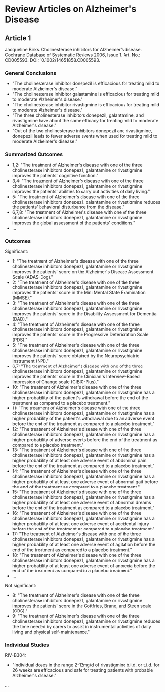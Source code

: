 Review Articles on Alzheimer's Disease
======================================

Article 1
---------

Jacqueline Birks. Cholinesterase inhibitors for Alzheimer’s disease. Cochrane Database of Systematic Reviews 2006, Issue 1. Art. No.: CD005593. DOI: 10.1002/14651858.CD005593.


### General Conclusions

- "The cholinesterase inhibitor donepezil is efficacious for treating mild to moderate Alzheimer's disease."
- "The cholinesterase inhibitor galantamine is efficacious for treating mild to moderate Alzheimer's disease."
- "The cholinesterase inhibitor rivastigmine is efficacious for treating mild to moderate Alzheimer's disease."
- "The three cholinesterase inhibitors donepezil, galantamine, and rivastigmine have about the same efficacy for treating mild to moderate Alzheimer's disease."
- "Out of the two cholinesterase inhibitors donepezil and rivastigmine, donepezil leads to fewer adverse events when used for treating mild to moderate Alzheimer's disease."


### Summarized Outcomes

- 1,2: "The treatment of Alzheimer's disease with one of the three cholinesterase inhibitors donepezil, galantamine or rivastigmine improves the patients' cognitive function."
- 3,4: "The treatment of Alzheimer's disease with one of the three cholinesterase inhibitors donepezil, galantamine or rivastigmine improves the patients' abilities to carry out activities of daily living."
- 5: "The treatment of Alzheimer's disease with one of the three cholinesterase inhibitors donepezil, galantamine or rivastigmine reduces the patients' behavioral disturbance from the disease."
- 6,7,8: "The treatment of Alzheimer's disease with one of the three cholinesterase inhibitors donepezil, galantamine or rivastigmine improves the global assessment of the patients' conditions."
- ...


### Outcomes

Significant:

- 1: "The treatment of Alzheimer's disease with one of the three cholinesterase inhibitors donepezil, galantamine or rivastigmine improves the patients' score on the Alzheimer's Disease Assessment Scale (ADAS-Cog)."
- 2: "The treatment of Alzheimer's disease with one of the three cholinesterase inhibitors donepezil, galantamine or rivastigmine improves the patients' score in the Mini Mental State Examination (MMSE)."
- 3: "The treatment of Alzheimer's disease with one of the three cholinesterase inhibitors donepezil, galantamine or rivastigmine improves the patients' score in the Disability Assessment for Dementia (DAD)."
- 4: "The treatment of Alzheimer's disease with one of the three cholinesterase inhibitors donepezil, galantamine or rivastigmine improves the patients' score in the Progressive Deterioration Scale (PDS)."
- 5: "The treatment of Alzheimer's disease with one of the three cholinesterase inhibitors donepezil, galantamine or rivastigmine improves the patients' score obtained by the Neuropsychiatric Instrument (NPI)."
- 6,7: "The treatment of Alzheimer's disease with one of the three cholinesterase inhibitors donepezil, galantamine or rivastigmine improves the patients' score in the Clinician's Interview-Based Impression of Change scale (CIBIC-Plus)."
- 10: "The treatment of Alzheimer's disease with one of the three cholinesterase inhibitors donepezil, galantamine or rivastigmine has a higher probability of the patient's withdrawal before the end of the treatment as compared to a placebo treatment."
- 11: "The treatment of Alzheimer's disease with one of the three cholinesterase inhibitors donepezil, galantamine or rivastigmine has a higher probability of the patient's withdrawal due to an adverse event before the end of the treatment as compared to a placebo treatment."
- 12: "The treatment of Alzheimer's disease with one of the three cholinesterase inhibitors donepezil, galantamine or rivastigmine has a higher probability of adverse events before the end of the treatment as compared to a placebo treatment."
- 13: "The treatment of Alzheimer's disease with one of the three cholinesterase inhibitors donepezil, galantamine or rivastigmine has a higher probability of at least one adverse event of abdominal pain before the end of the treatment as compared to a placebo treatment."
- 14: "The treatment of Alzheimer's disease with one of the three cholinesterase inhibitors donepezil, galantamine or rivastigmine has a higher probability of at least one adverse event of abnormal gait before the end of the treatment as compared to a placebo treatment."
- 15: "The treatment of Alzheimer's disease with one of the three cholinesterase inhibitors donepezil, galantamine or rivastigmine has a higher probability of at least one adverse event of abnormal dreams before the end of the treatment as compared to a placebo treatment."
- 16: "The treatment of Alzheimer's disease with one of the three cholinesterase inhibitors donepezil, galantamine or rivastigmine has a higher probability of at least one adverse event of accidental injury before the end of the treatment as compared to a placebo treatment."
- 17: "The treatment of Alzheimer's disease with one of the three cholinesterase inhibitors donepezil, galantamine or rivastigmine has a higher probability of at least one adverse event of agitation before the end of the treatment as compared to a placebo treatment."
- 18: "The treatment of Alzheimer's disease with one of the three cholinesterase inhibitors donepezil, galantamine or rivastigmine has a higher probability of at least one adverse event of anorexia before the end of the treatment as compared to a placebo treatment."
- ...

Not significant:

- 8: "The treatment of Alzheimer's disease with one of the three cholinesterase inhibitors donepezil, galantamine or rivastigmine improves the patients' score in the Gottfries, Brane, and Steen scale (GBS)."
- 9: "The treatment of Alzheimer's disease with one of the three cholinesterase inhibitors donepezil, galantamine or rivastigmine reduces the time needed by carers to assist in instrumental activities of daily living and physical self-maintenance."


### Individual Studies

RIV-B304:

- "Individual doses in the range 2-12mg/d of rivastigmine b.i.d. or t.i.d. for 26 weeks are efficacious and safe for treating patients with probable Alzheimer's disease."

...

